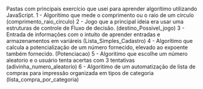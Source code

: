 Pastas com principais exercício que usei para aprender algorítimo utilizando JavaScript.
1 - Algorítimo que mede o comprimento ou o raio de um círculo (comprimento_raio_circulo)
2 - Jogo que a principal ideia era usar uma estruturas de controle de Fluxo de decisão. (destino_Possivel_jogo)
3 - Entrada de informações com o intuito de aprender entradas e armazenamentos em variáreis (Lista_Simples_Cadastro)
4 - Algorítimo que calcula a potencialização de um número fornecido, elevado ao expoente também fornecido. (Potenciacao)
5 - Algoritimo que escolhe um número aleatorio e o usuário tenta acertas com 3 tentativas (adivinha_numero_aleatorio)
6 - Algoritimo de um automatização de lista de compras para impressão organizada em tipos de categoria (lista_compra_por_categoria)
